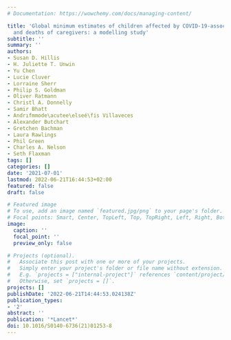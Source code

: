 ```yaml
---
# Documentation: https://wowchemy.com/docs/managing-content/

title: 'Global minimum estimates of children affected by COVID-19-associated orphanhood
  and deaths of caregivers: a modelling study'
subtitle: ''
summary: ''
authors:
- Susan D. Hillis
- H. Juliette T. Unwin
- Yu Chen
- Lucie Cluver
- Lorraine Sherr
- Philip S. Goldman
- Oliver Ratmann
- Christl A. Donnelly
- Samir Bhatt
- Andrıfmmode\acutee\elseé\fis Villaveces
- Alexander Butchart
- Gretchen Bachman
- Laura Rawlings
- Phil Green
- Charles A. Nelson
- Seth Flaxman
tags: []
categories: []
date: '2021-07-01'
lastmod: 2022-06-21T16:44:53+02:00
featured: false
draft: false

# Featured image
# To use, add an image named `featured.jpg/png` to your page's folder.
# Focal points: Smart, Center, TopLeft, Top, TopRight, Left, Right, BottomLeft, Bottom, BottomRight.
image:
  caption: ''
  focal_point: ''
  preview_only: false

# Projects (optional).
#   Associate this post with one or more of your projects.
#   Simply enter your project's folder or file name without extension.
#   E.g. `projects = ["internal-project"]` references `content/project/deep-learning/index.md`.
#   Otherwise, set `projects = []`.
projects: []
publishDate: '2022-06-21T14:44:53.024138Z'
publication_types:
- '2'
abstract: ''
publication: '*Lancet*'
doi: 10.1016/S0140-6736(21)01253-8
---
```

